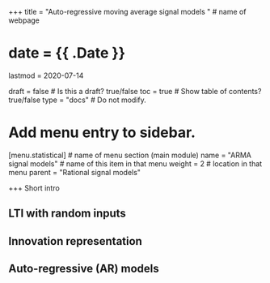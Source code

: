 +++
title = "Auto-regressive moving average signal models "         # name of webpage

# date = {{ .Date }}
lastmod = 2020-07-14

draft = false  # Is this a draft? true/false
toc = true  # Show table of contents? true/false
type = "docs"  # Do not modify.

# Add menu entry to sidebar.

[menu.statistical]                       # name of menu section (main module)
  name = "ARMA signal models"        # name of this item in that menu
  weight = 2                           # location in that menu
  parent = "Rational signal models"

+++
Short intro

## LTI with random inputs

## Innovation representation

## Auto-regressive (AR) models
